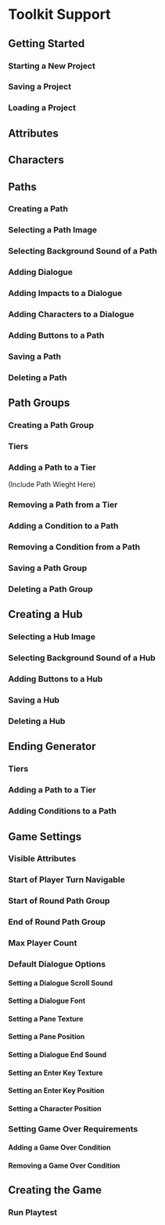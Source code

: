 # Toolkit Support
## Getting Started
### Starting a New Project

### Saving a Project

### Loading a Project

## Attributes

## Characters

## Paths
### Creating a Path

### Selecting a Path Image

### Selecting Background Sound of a Path

### Adding Dialogue

### Adding Impacts to a Dialogue

### Adding Characters to a Dialogue

### Adding Buttons to a Path

### Saving a Path

### Deleting a Path

## Path Groups
### Creating a Path Group

### Tiers

### Adding a Path to a Tier
(Include Path Wieght Here)

### Removing a Path from a Tier

### Adding a Condition to a Path

### Removing a Condition from a Path

### Saving a Path Group

### Deleting a Path Group

## Creating a Hub
### Selecting a Hub Image

### Selecting Background Sound of a Hub

### Adding Buttons to a Hub

### Saving a Hub

### Deleting a Hub


## Ending Generator
### Tiers

### Adding a Path to a Tier

### Adding Conditions to a Path


## Game Settings
### Visible Attributes

### Start of Player Turn Navigable

### Start of Round Path Group

### End of Round Path Group

### Max Player Count


### Default Dialogue Options
#### Setting a Dialogue Scroll Sound

#### Setting a Dialogue Font

#### Setting a Pane Texture

#### Setting a Pane Position

#### Setting a Dialogue End Sound

#### Setting an Enter Key Texture

#### Setting an Enter Key Position

#### Setting a Character Position


### Setting Game Over Requirements
#### Adding a Game Over Condition

#### Removing a Game Over Condition

## Creating the Game
### Run Playtest

